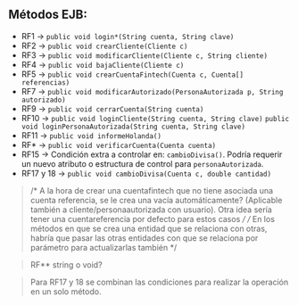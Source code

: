 ## Métodos EJB:

- RF1  -> `public void login*(String cuenta, String clave)`
- RF2  -> `public void crearCliente(Cliente c)`
- RF3  -> `public void modificarCliente(Cliente c, String cliente)`
- RF4  -> `public void bajaCliente(Cliente c)`
- RF5  -> `public void crearCuentaFintech(Cuenta c, Cuenta[] referencias)` 
- RF7  -> `public void modificarAutorizado(PersonaAutorizada p, String autorizado)`
- RF9  -> `public void cerrarCuenta(String cuenta)`
- RF10 -> `public void loginCliente(String cuenta, String clave)`
          `public void loginPersonaAutorizada(String cuenta, String clave)`
- RF11 -> `public void informeHolanda()`
- RF*  -> `public void verificarCuenta(Cuenta cuenta)`
- RF15 -> Condición extra a controlar en: `cambioDivisa()`. Podría requerir un nuevo atributo o estructura de control para `personaAutorizada`.
- RF17 y 18 -> `public void cambioDivisa(Cuenta c, double cantidad)`


>/* A la hora de crear una cuentafintech que no tiene asociada una cuenta referencia, se le crea una vacía automáticamente? (Aplicable también a cliente/personaautorizada con usuario). Otra idea sería tener una cuentareferencia por defecto para estos casos */
/* En los métodos en que se crea una entidad que se relaciona con otras, habría que pasar las otras entidades con que se relaciona por parámetro para actualizarlas también */

> RF** string o void?

> Para RF17 y 18 se combinan las condiciones para realizar la operación en un solo método.
